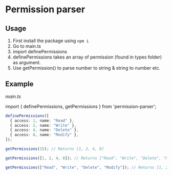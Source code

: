 <h1>Permission parser</h1>

<h2> Usage</h2>

1. First install the package using `npm i`
2. Go to main.ts
3. import definePermissions
4. definePermissions takes an array of permission (found in types folder) as argument.
5. Use getPermission() to parse number to string & string to number etc.

<h2> Example </h2>

<i> main.ts </i>

<p>import { definePermissions, getPermissions } from 'permission-parser';</p>

```typescript
definePermissions([
  { access: 1, name: "Read" },
  { access: 2, name: "Write" },
  { access: 4, name: "Delete" },
  { access: 8, name: "Modify" },
]);
```

```typescript
getPermissions(15); // Returns [1, 2, 4, 8]
```

```typescript
getPermissions([1, 2, 4, 8]); // Returns ["Read", "Write", "Delete", "Modify"]
```

```typescript
getPermissions(["Read", "Write", "Delete", "Modify"]); // Returns [1, 2, 4, 8]
```

